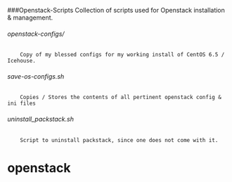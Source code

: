 ###Openstack-Scripts
        Collection of scripts used for Openstack installation & management. 

###### openstack-configs/
        Copy of my blessed configs for my working install of CentOS 6.5 / Icehouse.
###### save-os-configs.sh
        Copies / Stores the contents of all pertinent openstack config & ini files
###### uninstall_packstack.sh
        Script to uninstall packstack, since one does not come with it.

# openstack
